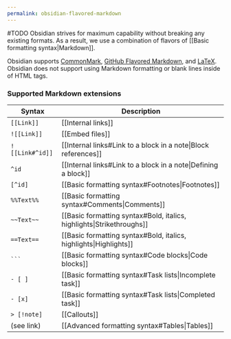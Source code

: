 ```yaml
---
permalink: obsidian-flavored-markdown
---
```

#TODO
Obsidian strives for maximum capability without breaking any existing formats. As a result, we use a combination of flavors of [[Basic formatting syntax|Markdown]].

Obsidian supports [CommonMark](https://commonmark.org/), [GitHub Flavored Markdown](https://github.github.com/gfm/), and [LaTeX](https://www.latex-project.org/). Obsidian does not support using Markdown formatting or blank lines inside of HTML tags.

### Supported Markdown extensions

| Syntax          | Description                                                           |
| --------------- | --------------------------------------------------------------------- |
| `[[Link]]`      | [[Internal links]]                                                    |
| `![[Link]]`     | [[Embed files]]                                                       |
| `![[Link#^id]]` | [[Internal links#Link to a block in a note\|Block references]]        |
| `^id`           | [[Internal links#Link to a block in a note\|Defining a block]]        |
| `[^id]`         | [[Basic formatting syntax#Footnotes\|Footnotes]]                      |
| `%%Text%%`      | [[Basic formatting syntax#Comments\|Comments]]                        |
| `~~Text~~`      | [[Basic formatting syntax#Bold, italics, highlights\|Strikethroughs]] |
| `==Text==`      | [[Basic formatting syntax#Bold, italics, highlights\|Highlights]]     |
| `` ``` ``       | [[Basic formatting syntax#Code blocks\|Code blocks]]                  |
| `- [ ]`         | [[Basic formatting syntax#Task lists\|Incomplete task]]               |
| `- [x]`         | [[Basic formatting syntax#Task lists\|Completed task]]                |
| `> [!note]`     | [[Callouts]]                                                          |
| (see link)      | [[Advanced formatting syntax#Tables\|Tables]]                         |

